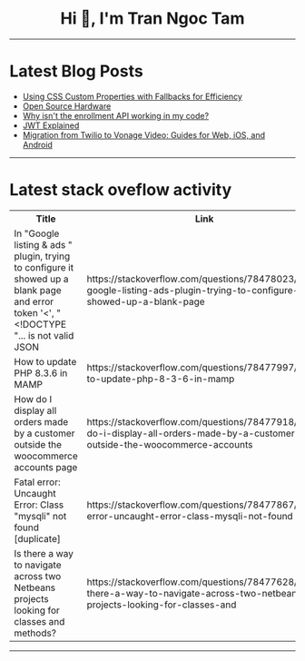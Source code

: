<h1 align="center">Hi 👋, I'm Tran Ngoc Tam</h1>

---

# Latest Blog Posts 
<!-- BLOG-POST-LIST:START -->
- [Using CSS Custom Properties with Fallbacks for Efficiency](https://dev.to/dainemawer/using-css-custom-properties-with-fallbacks-for-efficiency-3b8p)
- [Open Source Hardware](https://dev.to/opensourceadvocate/open-source-hardware-3279)
- [Why isn&#39;t the enrollment API working in my code?](https://dev.to/kabii/why-isnt-the-enrollment-api-working-in-my-code-45hl)
- [JWT Explained](https://dev.to/manav-1011/jwt-explained-19o6)
- [Migration from Twilio to Vonage Video: Guides for Web, iOS, and Android](https://dev.to/vonagedev/migration-from-twilio-to-vonage-video-guides-for-web-ios-and-android-4524)
<!-- BLOG-POST-LIST:END -->

---

# Latest stack oveflow activity
<table>
  <tr><th>Title</th><th>Link</th></tr>
  <!-- STACKOVERFLOW:START --><tr><td>In &quot;Google listing &amp; ads &quot; plugin, trying to configure it showed up a blank page and error token &#39;&lt;&#39;, &quot;&lt;!DOCTYPE &quot;... is not valid JSON</td><td>https://stackoverflow.com/questions/78478023/in-google-listing-ads-plugin-trying-to-configure-it-showed-up-a-blank-page</td></tr><tr><td>How to update PHP 8.3.6 in MAMP</td><td>https://stackoverflow.com/questions/78477997/how-to-update-php-8-3-6-in-mamp</td></tr><tr><td>How do I display all orders made by a customer outside the woocommerce accounts page</td><td>https://stackoverflow.com/questions/78477918/how-do-i-display-all-orders-made-by-a-customer-outside-the-woocommerce-accounts</td></tr><tr><td>Fatal error: Uncaught Error: Class &quot;mysqli&quot; not found [duplicate]</td><td>https://stackoverflow.com/questions/78477867/fatal-error-uncaught-error-class-mysqli-not-found</td></tr><tr><td>Is there a way to navigate across two Netbeans projects looking for classes and methods?</td><td>https://stackoverflow.com/questions/78477628/is-there-a-way-to-navigate-across-two-netbeans-projects-looking-for-classes-and</td></tr><!-- STACKOVERFLOW:END -->
</table>

---


